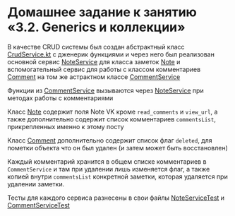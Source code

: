 # Домашнее задание к занятию «3.2. Generics и коллекции»

В качестве CRUD системы был создан абстрактный класс [CrudService.kt](/src/main/kotlin/CrudService.kt) с дженерик функциями и через него был реализован основной сервис [NoteService](/src/main/kotlin/NoteService.kt) для класса заметок [Note](/src/main/kotlin/Note.kt) и вспомогательный сервис для работы с классом комментариев [Comment](/src/main/kotlin/Comment.kt)  на том же астрактном классе [CommentService](/src/main/kotlin/CommentService.kt) 

Функции из [CommentService](/src/main/kotlin/CommentService.kt) вызываются через [NoteService](/src/main/kotlin/NoteService.kt) при методах работы с комментариями

Класс [Note](/src/main/kotlin/Note.kt) содержит поля Note VK кроме `read_comments` и `view_url`, а также дополнительно содержит список комментариев `commentsList`, прикрепленных именно к этому посту

Класс [Comment](/src/main/kotlin/Comment.kt)  дополнительно содержит список флаг `deleted`, для пометки объекта что он был удален (и затем может быть восстановлен)

Каждый комментарий хранится в общем списке комментариев в `CommentService` и там при удалении лишь изменяется флаг, а также копией внутри `commentsList` конкретной заметки, которая удаляется при удалении заметки.

Тесты для каждого сервиса разнесены в свои файлы [NoteServiceTest](/src/test/kotlin/NoteServiceTest.kt) и [CommentServiceTest](/src/test/kotlin/CommentServiceTest.kt) 
